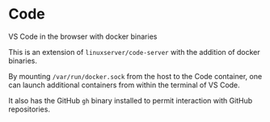 # Code
VS Code in the browser with docker binaries

This is an extension of `linuxserver/code-server` with the addition of docker binaries.

By mounting `/var/run/docker.sock` from the host to the Code container, one can launch additional containers from within the terminal of VS Code.

It also has the GitHub `gh` binary installed to permit interaction with GitHub repositories.
